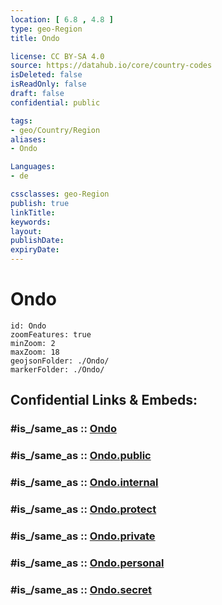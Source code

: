 ```yaml
---
location: [ 6.8 , 4.8 ] 
type: geo-Region
title: Ondo

license: CC BY-SA 4.0
source: https://datahub.io/core/country-codes
isDeleted: false
isReadOnly: false
draft: false
confidential: public

tags:
- geo/Country/Region
aliases:
- Ondo

Languages:
- de

cssclasses: geo-Region
publish: true
linkTitle: 
keywords: 
layout: 
publishDate: 
expiryDate: 
---
```


# Ondo

```leaflet
id: Ondo
zoomFeatures: true 
minZoom: 2 
maxZoom: 18
geojsonFolder: ./Ondo/
markerFolder: ./Ondo/
```


## Confidential Links & Embeds: 

### #is_/same_as :: [Ondo](/_Standards/Earth/Continent/Africa/Africa~Central/Nigeria/Zones~Nigeria/Nigeria~South-West/Ondo.md) 

### #is_/same_as :: [Ondo.public](/_public/Earth/Continent/Africa/Africa~Central/Nigeria/Zones~Nigeria/Nigeria~South-West/Ondo.public.md) 

### #is_/same_as :: [Ondo.internal](/_internal/Earth/Continent/Africa/Africa~Central/Nigeria/Zones~Nigeria/Nigeria~South-West/Ondo.internal.md) 

### #is_/same_as :: [Ondo.protect](/_protect/Earth/Continent/Africa/Africa~Central/Nigeria/Zones~Nigeria/Nigeria~South-West/Ondo.protect.md) 

### #is_/same_as :: [Ondo.private](/_private/Earth/Continent/Africa/Africa~Central/Nigeria/Zones~Nigeria/Nigeria~South-West/Ondo.private.md) 

### #is_/same_as :: [Ondo.personal](/_personal/Earth/Continent/Africa/Africa~Central/Nigeria/Zones~Nigeria/Nigeria~South-West/Ondo.personal.md) 

### #is_/same_as :: [Ondo.secret](/_secret/Earth/Continent/Africa/Africa~Central/Nigeria/Zones~Nigeria/Nigeria~South-West/Ondo.secret.md)

